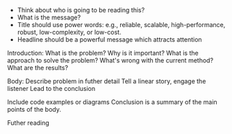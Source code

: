 
- Think about who is going to be reading this?
- What is the message?
- Title should use power words: e.g., reliable, scalable, high-performance, robust, low-complexity, or low-cost.
- Headline should be a powerful message which attracts attention

Introduction:
What is the problem?
Why is it important?
What is the approach to solve the problem? What's wrong with the current method?
What are the results?

Body:
Describe problem in futher detail
Tell a linear story, engage the listener
Lead to the conclusion

Include code examples or diagrams
Conclusion is a summary of the main points of the body.

Futher reading
